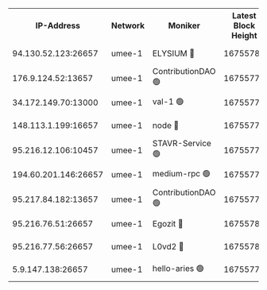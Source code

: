 


<table><tr><th>IP-Address</th><th>Network</th><th>Moniker</th><th>Latest Block Height</th><th>Earliest Block Height</th><th>Catching Up</th><th>Tx Index</th><th>Voting Power</th><th>Scan Time</th></tr><tr><td>94.130.52.123:26657</td><td>umee-1</td><td>ELYSIUM 🔴</td><td>16755782</td><td>3216011</td><td>False</td><td>off</td><td>27409131</td><td>2025-03-22T17:27:42.846720883UTC</td></tr><tr><td>176.9.124.52:13657</td><td>umee-1</td><td>ContributionDAO 🟢</td><td>16755777</td><td>13924595</td><td>False</td><td>on</td><td>0</td><td>2025-03-22T17:27:15.389785849UTC</td></tr><tr><td>34.172.149.70:13000</td><td>umee-1</td><td>val-1 🟢</td><td>16755776</td><td>14743001</td><td>False</td><td>off</td><td>0</td><td>2025-03-22T17:27:08.982996678UTC</td></tr><tr><td>148.113.1.199:16657</td><td>umee-1</td><td>node 🔴</td><td>16755771</td><td>15872248</td><td>False</td><td>off</td><td>1666264</td><td>2025-03-22T17:26:36.885281381UTC</td></tr><tr><td>95.216.12.106:10457</td><td>umee-1</td><td>STAVR-Service 🟢</td><td>16755779</td><td>16306001</td><td>False</td><td>on</td><td>0</td><td>2025-03-22T17:27:36.200353553UTC</td></tr><tr><td>194.60.201.146:26657</td><td>umee-1</td><td>medium-rpc 🟢</td><td>16755771</td><td>16469652</td><td>False</td><td>on</td><td>0</td><td>2025-03-22T17:26:37.235258785UTC</td></tr><tr><td>95.217.84.182:13657</td><td>umee-1</td><td>ContributionDAO 🟢</td><td>16755776</td><td>16609409</td><td>False</td><td>off</td><td>0</td><td>2025-03-22T17:27:06.043561883UTC</td></tr><tr><td>95.216.76.51:26657</td><td>umee-1</td><td>Egozit 🔴</td><td>16755782</td><td>16655782</td><td>False</td><td>off</td><td>38702395</td><td>2025-03-22T17:27:42.618745433UTC</td></tr><tr><td>95.216.77.56:26657</td><td>umee-1</td><td>L0vd2 🔴</td><td>16755784</td><td>16655784</td><td>False</td><td>off</td><td>38597637</td><td>2025-03-22T17:27:53.479454721UTC</td></tr><tr><td>5.9.147.138:26657</td><td>umee-1</td><td>hello-aries 🟢</td><td>16755776</td><td>16753461</td><td>False</td><td>off</td><td>0</td><td>2025-03-22T17:27:06.273553612UTC</td></tr></table>